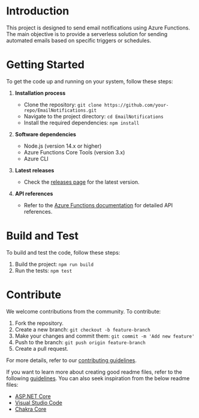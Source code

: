 # Introduction 
This project is designed to send email notifications using Azure Functions. The main objective is to provide a serverless solution for sending automated emails based on specific triggers or schedules.

# Getting Started
To get the code up and running on your system, follow these steps:

1. **Installation process**
    - Clone the repository: `git clone https://github.com/your-repo/EmailNotifications.git`
    - Navigate to the project directory: `cd EmailNotifications`
    - Install the required dependencies: `npm install`

2. **Software dependencies**
    - Node.js (version 14.x or higher)
    - Azure Functions Core Tools (version 3.x)
    - Azure CLI

3. **Latest releases**
    - Check the [releases page](https://github.com/your-repo/EmailNotifications/releases) for the latest version.

4. **API references**
    - Refer to the [Azure Functions documentation](https://docs.microsoft.com/en-us/azure/azure-functions/) for detailed API references.

# Build and Test
To build and test the code, follow these steps:

1. Build the project: `npm run build`
2. Run the tests: `npm test`

# Contribute
We welcome contributions from the community. To contribute:

1. Fork the repository.
2. Create a new branch: `git checkout -b feature-branch`
3. Make your changes and commit them: `git commit -m 'Add new feature'`
4. Push to the branch: `git push origin feature-branch`
5. Create a pull request.

For more details, refer to our [contributing guidelines](CONTRIBUTING.md).

If you want to learn more about creating good readme files, refer to the following [guidelines](https://docs.microsoft.com/en-us/azure/devops/repos/git/create-a-readme?view=azure-devops). You can also seek inspiration from the below readme files:
- [ASP.NET Core](https://github.com/aspnet/Home)
- [Visual Studio Code](https://github.com/Microsoft/vscode)
- [Chakra Core](https://github.com/Microsoft/ChakraCore)